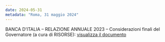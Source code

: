 ```yaml
---
date: 2024-05-31
metadata: "Roma, 31 maggio 2024"
---
```


BANCA D’ITALIA – RELAZIONE ANNUALE 2023 – Considerazioni finali del Governatore (a cura di RISORSE): <a href="/assets/2024-05-31-BANKITALIA-relazione-annuale-23-considerazioni-finali-governatore.pdf" target="_blank">visualizza il documento</a>
